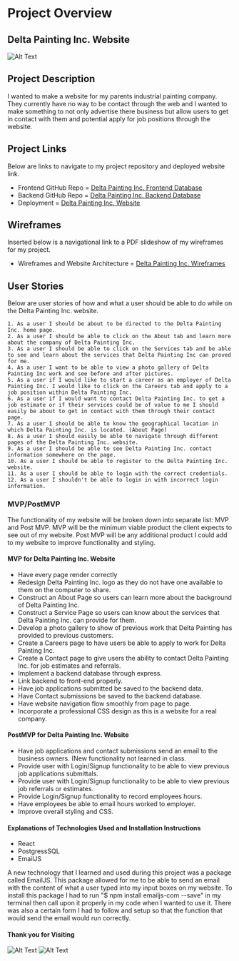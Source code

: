 # Project Overview

## Delta Painting Inc. Website
![Alt Text](https://i.imgur.com/C8oC7Oa.png)

## Project Description
I wanted to make a website for my parents industrial painting company. They currently have no way to be contact through the web and I wanted to make something to not only advertise there business but allow users to get in contact with them and potential apply for job positions through the website. 

## Project Links
Below are links to navigate to my project repository and deployed website link. 
- Frontend GitHub Repo = [Delta Painting Inc. Frontend Database](https://github.com/JGeorgos24/Delta_Painting_Inc)
- Backend GitHub Repo = [Delta Painting Inc. Backend Database](https://github.com/JGeorgos24/Delta_Painting_Inc_Backend)
- Deployment = [Delta Painting Inc. Website](https://deltapaintinginc.surge.sh/) 

## Wireframes
Inserted below is a navigational link to a PDF slideshow of my wireframes for my project.
- Wireframes and Website Architecture = [Delta Painting Inc. Wireframes](https://docs.google.com/presentation/d/e/2PACX-1vQtEyKRD8INEiIz4ye48dmrulf3ROAgUiJxf7qwNxlbhAHlHdrMyHSdbrBwGeEUyoJvXoqyQSNKBZPh/pub?start=true&loop=true&delayms=5000)

## User Stories
Below are user stories of how and what a user should be able to do while on the Delta Painting Inc. website.

	1. As a user I should be about to be directed to the Delta Painting Inc. home page.
	2. As a user I should be able to click on the About tab and learn more about the company of Delta Painting Inc.
	3. As a user I should be able to click on the Services tab and be able to see and learn about the services that Delta Painting Inc can proved for me. 
	4. As a user I want to be able to view a photo gallery of Delta Painting Inc work and see before and after pictures. 
	5. As a user if I would like to start a career as an employer of Delta Painting Inc. I would like to click on the Careers tab and apply to a job position within Delta Painting Inc. 
	6. As a user if I would want to contact Delta Painting Inc. to get a job estimate or if their services could be of value to me I should easily be about to get in contact with them through their contact page. 
	7. As a user I should be able to know the geographical location in which Delta Painting Inc. is located. (About Page)
	8. As a user I should easily be able to navigate through different pages of the Delta Painting Inc. website. 
	9. As a user I should be able to see Delta Painting Inc. contact information somewhere on the page. 
	10. As a user I should be able to register to the Delta Painting Inc. website.
	11. As a user I should be able to login with the correct credentials. 
	12. As a user I shouldn't be able to login in with incorrect login information. 


### MVP/PostMVP 
The functionality of my website will be broken down into separate list: MVP and Post MVP. MVP will be the minimum viable product the client expects to see out of my website. Post MVP will be any additional product I could add to my website to improve functionality and styling.

#### MVP for Delta Painting Inc. Website
- Have every page render correctly
- Redesign Delta Painting Inc. logo as they do not have one available to them on the computer to share. 
- Construct an About Page so users can learn more about the background of Delta Painting Inc. 
- Construct a Service Page so users can know about the services that Delta Painting Inc. can provide for them. 
- Develop a photo gallery to show of previous work that Delta Painting has provided to previous customers. 
- Create a Careers page to have users be able to apply to work for Delta Painting Inc. 
- Create a Contact page to give users the ability to contact Delta Painting Inc. for job estimates and referrals. 
- Implement a backend database through express.
- Link backend to front-end properly. 
- Have job applications submitted be saved to the backend data. 
- Have Contact submissions be saved to the backend database. 
- Have website navigation flow smoothly from page to page. 
- Incorporate a professional CSS design as this is a website for a real company. 

#### PostMVP for Delta Painting Inc. Website
- Have job applications and contact submissions send an email to the business owners. (New functionality not learned in class.
- Provide user with Login/Signup functionality to be able to view previous job applications submittals.
- Provide user with Login/Signup functionality to be able to view previous job referrals or estimates.
- Provide Login/Signup functionality to record employees hours. 
- Have employees be able to email hours worked to employer. 
- Improve overall styling and CSS. 


#### Explanations of Technologies Used and Installation Instructions
- React
- PostgressSQL
- EmailJS

A new technology that I learned and used during this project was a package called EmailJS. This package allowed for me to be able to send an email with the content of what a user typed into my input boxes on my website. To install this package I had to run "$ npm install emailjs-com --save" in my terminal then call upon it properly in my code when I wanted to use it. There was also a certain form I had to follow and setup so that the function that would send the email would run correctly.  


#### Thank you for Visiting 
![Alt Text](https://i.imgur.com/J4rZ9iK.gif)
![Alt Text](https://i.imgur.com/dEDPPqO.gif)